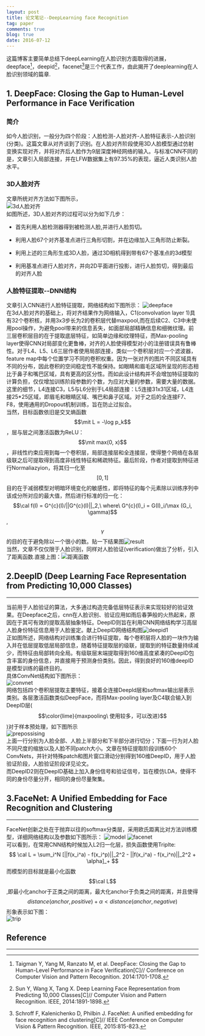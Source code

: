 ```yaml
---
layout: post
title: 论文笔记--DeepLearning face Recognition
tag: paper
comments: true
blog: true
date: 2016-07-12
---
```

这篇博客主要简单总结下deepLearning在人脸识别方面取得的进展，deepface[^1]，deepid[^2]，facenet[^3]是三个代表工作，由此揭开了deeplearning在人脸识别领域的篇章.

## 1. DeepFace: Closing the Gap to Human-Level Performance in Face Verification


### 简介

如今人脸识别，一般分为四个阶段：人脸检测-人脸对齐-人脸特征表示-人脸识别(分类)。这篇文章从对齐谈到了识别。在人脸对齐阶段使用3D人脸模型通过仿射变换实现对齐，并将对齐后人脸作为9层深度神经网络的输入。与标准CNN不同的是，文章引入局部连接，并在LFW数据集上有97.35%的表现，逼近人类识别人脸水平。

### 3D人脸对齐

文章所统对齐方法如下图所示，  
![3d人脸对齐](../downloads/deepface/3d人脸对齐.png)  
如图所述，3D人脸对齐的过程可以分为如下几步：  

* 首先利用人脸检测器得到被检测人脸,并进行人脸剪切。

* 利用人脸67个对齐基准点进行三角形切割，并在边缘加入三角形防止断裂。

* 利用上述的三角形生成3D人脸，通过3D相机得到带有67个基准点的3d模型  

* 利用基准点进行人脸对齐，并向2D平面进行投影，进行人脸剪切，得到最后的对齐人脸  


### 人脸特征提取--DNN结构

文章引入CNN进行人脸特征提取，网络结构如下图所示：
![deepface](../downloads/deepface/deepface.png)  
在3d人脸对齐的基础上，将对齐结果作为网络输入，C1(convolvation layer 1)具有32个卷积核，并用3x3步长为2的卷积层代替maxpool,而在后续C2、C3中未使用pool操作，为避免pool带来的信息丢失，如面部局部精确信息和细微纹理。前三层卷积层目的在于提取底层特征，如简单边缘和纹理特征，而Max-pooling layer使得CNN对局部变化更鲁棒，对齐的人脸使得模型对小的注册错误具有鲁棒性。对于L4、L5、L6三层作者使用局部连接，类似一个卷积层对应一个滤波器，feature map中每个位置学习不同的卷积权重。因为一张对齐的图片不同区域具有不同的分布，因此卷积的空间稳定性不能保持。如眼睛和眉毛区域所呈现的形态相比于鼻子和嘴巴区域，具有更高的区分性。而如此设计结构并不会增加特征提取的计算负担，仅仅增加训练阶段参数的个数，为应对大量的参数，需要大量的数据。这里的细节，L4连接C3，L5与L6分别于L4局部连接：L5连接31x31区域，L4连接25*25区域，即眉毛和眼睛区域、嘴巴和鼻子区域。对于之后的全连接F7、F8，使用通用的Dropout机制训练，旨在防止过拟合。  
当然，目标函数依旧是交叉熵函数$$\mit L = -\log p_k$$，层与层之间激活函数为ReLU：$$\mit max(0, x)$$，非线性约束应用到每一个卷积层，局部连接层和全连接层，使得整个网络在各层级联之后可提取得到高度非线性特征和稀疏特征。最后阶段，作者对提取到特征进行Normaliazyion，将其归一化至$$[0, 1]$$目的在于减弱模型对明暗环境变化的敏感性，即将特征的每个元素除以训练序列中该成分所对应的最大值，然后进行标准的归一化：  
$$\cal f(I) = G^{c}(I)/||G^{c}(I)||_2,\ where\ G^{c}(I)_i = G(I)_i/\max (G_i, \gamma)$$,  
$$\gamma$$的目的在于避免除以一个很小的数。贴一下结果图![result](../downloads/deepface/deepface_result.png)  
当然，文章不仅仅限于人脸识别，同样对人脸验证(verification)做出了分析，引入了距离函数.直接上图：![距离函数](../downloads/deepface/distance.png)  

## 2.DeepID (Deep Learning Face Representation from Predicting 10,000 Classes)
---
当前用于人脸验证的算法，大多通过构造完备低层特征表示来实现较好的验证效果。在Deepface之后，cnn在人脸识别、验证应用如雨后春笋般的火热起来，原因在于其可有效的提取高层抽象特征。DeepID则旨在利用CNN网络结构学习高层人脸身份特征信息用于人脸鉴定。献上DeepID网络结构图![deepid1](../downloads/deepface/deepid.png)  
正如图所述，网络结构对训练集合进行特征提取，每个卷积层将人脸的一块作为输入并在低层提取低层局部信息，随着特征提取层的级联，提取到的特征数量持续减少，而特征由局部转向全局。有级联层末端提取得到160维高度紧凑的DeepID包含丰富的身份信息，并直接用于预测身份类别。因此，得到良好的160维deepID是模型训练的最终目的。  
具体ConvNet结构如下图所示：  
![convnet](../downloads/deepface/Convnet.png)  
网络包括四个卷积层提取主要特征，接着全连接DeepId层和softmax输出层表示类别。各层激活函数类似DeepFace，而将Max-pooling layer及C4联合输入到DeepID层($$\color{lime}{maxpooling\ 使用较多，可以改进}$$)对于样本预处理，如下图所示  
![prepossising](../downloads/deepface/possess.png)  
上面一行分别为人脸全部、人脸上半部分和下半部分进行切分；下面一行为对人脸不同尺度的缩放以及人脸不同patch大小。文章在特征提取阶段训练60个ConvNets，并针对特殊patch和图片窗口滑动分别得到160维DeepID，用于人脸验证阶段，人脸验证阶段详见论文。  
而DeepID2则在DeepID基础上加入身份信号和验证信号，旨在模仿LDA，使得不同的身份尽量分开，相同的身份尽量聚集。

## 3.FaceNet: A Unified Embedding for Face Recognition and Clustering
---
FaceNet创新之处在于抛弃以往的softmax分类层，采用欧氏距离比对方法训练模型，详细网络结构以及参数如下图所示：
![model](../downloads/deepface/model.png)
![facenet](../downloads/deepface/facenet.png)  
可以看到，在常用CNN结构时候加入L2归一化层，损失函数使用Triplte:
$$
\cal L = \sum_i^N [||f(x_i^a) - f(x_i^p)||_2^2 - ||f(x_i^a) - f(x_i^n)||_2^2 + \alpha]_+
$$
而模型的目标就是最小化函数$$\cal L$$,即最小化anchor于正类之间的距离，最大化anchor于负类之间的距离，并且使得
$$distance(anchor, positive) + \alpha \lt distance(anchor, negative)$$
形象表示如下图：  
![trip](../downloads/deepface/trip.png)

## Reference
---

[^1]: Taigman Y, Yang M, Ranzato M, et al. DeepFace: Closing the Gap to Human-Level Performance in Face Verification[C]// Conference on Computer Vision and Pattern Recognition. 2014:1701-1708.

[^2]: Sun Y, Wang X, Tang X. Deep Learning Face Representation from Predicting 10,000 Classes[C]// Computer Vision and Pattern Recognition. IEEE, 2014:1891-1898.

[^3]: Schroff F, Kalenichenko D, Philbin J. FaceNet: A unified embedding for face recognition and clustering[C]// IEEE Conference on Computer Vision & Pattern Recognition. IEEE, 2015:815-823.

